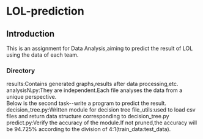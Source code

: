 # LOL-prediction
## Introduction
This is an assignment for Data Analysis,aiming to predict the result of LOL using the data of each team.
### Directory
results:Contains generated graphs,results after data processing,etc.  
analysisN.py:They are independent.Each file analyses the data from a unique perspective.  
Below is the second task--write a program to predict the result.
decision_tree.py:Written module for decision tree
file_utils:used to load csv files and return data structure corresponding to decision_tree.py  
predict.py:Verify the accuracy of the module.If not pruned,the accuracy will be 94.725% according to the division of 4:1(train_data:test_data).
